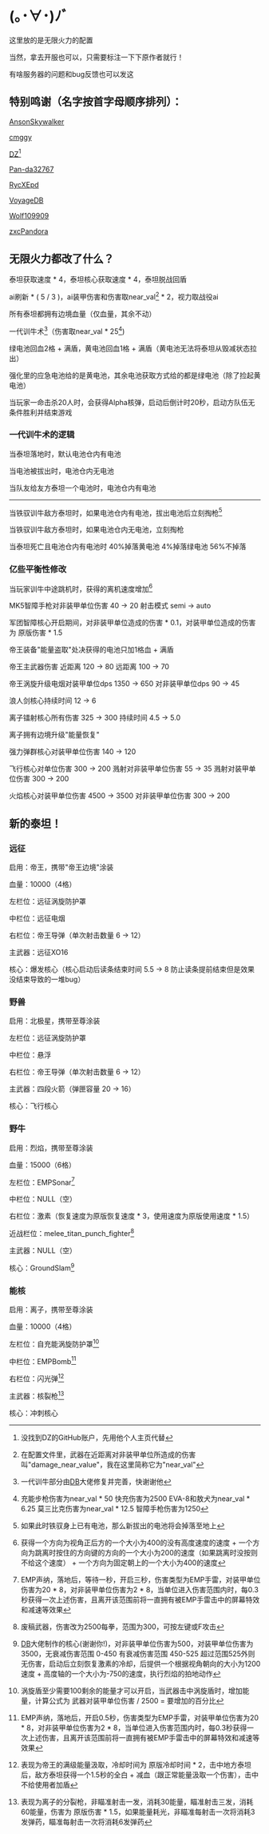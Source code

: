 # (｡･∀･)ﾉﾞ

这里放的是无限火力的配置

当然，拿去开服也可以，只需要标注一下下原作者就行！

有啥服务器的问题和bug反馈也可以发这

## 特别鸣谢（名字按首字母顺序排列）：

[AnsonSkywalker][AnsonSkywalker]

[cmggy][cmggy]

[DZ][DZ][^1]

[^1]:没找到DZ的GitHub账户，先用他个人主页代替

[Pan-da32767][Pan-da32767]

[RycXEpd][RycXEpd]

[VoyageDB][VoyageDB]

[Wolf109909][Wolf109909]

[zxcPandora][zxcPandora]

## 无限火力都改了什么？

泰坦获取速度 \* 4，泰坦核心获取速度 \* 4，泰坦脱战回盾

ai刷新 \* ( 5 / 3 )，ai装甲伤害和伤害取near_val[^2] \* 2，视力取战役ai

[^2]:在配置文件里，武器在近距离对非装甲单位所造成的伤害叫"damage_near_value"，我在这里简称它为"near_val"

所有泰坦都拥有边境血量（仅血量，其余不动）

一代训牛术[^3]（伤害取near_val \* 25[^4])

[^3]:一代训牛部分由[DB][VoyageDB]大佬修复并完善，快谢谢他
[^4]:充能步枪伤害为near_val \* 50 快充伤害为2500  EVA-8和敖犬为near_val \* 6.25  莫三比克伤害为near_val \* 12.5  智障手枪伤害为1250

绿电池回血2格 + 满盾，黄电池回血1格 + 满盾（黄电池无法将泰坦从毁减状态拉出）

强化里的应急电池给的是黄电池，其余电池获取方式给的都是绿电池（除了捡起黄电池）

当玩家一命击杀20人时，会获得Alpha核弹，启动后倒计时20秒，启动方队伍无条件胜利并结束游戏

### 一代训牛术的逻辑

当泰坦落地时，默认电池仓内有电池

当电池被拔出时，电池仓内无电池

当队友给友方泰坦一个电池时，电池仓内有电池

----

当铁驭训牛敌方泰坦时，如果电池仓内有电池，拔出电池后立刻掏枪[^5]

[^5]:如果此时铁驭身上已有电池，那么新拔出的电池将会掉落至地上

当铁驭训牛敌方泰坦时，如果电池仓内无电池，立刻掏枪

当泰坦死亡且电池仓内有电池时 40%掉落黄电池 4%掉落绿电池 56%不掉落

### 亿些平衡性修改

当玩家训牛中途跳机时，获得的离机速度增加[^6]

[^6]:获得一个方向为视角正后方的一个大小为400的没有高度速度的速度 + 一个方向为跳离时按住的方向键的方向的一个大小为200的速度（如果跳离时没按则不给这个速度） + 一个方向为固定朝上的一个大小为400的速度

MK5智障手枪对非装甲单位伤害 40 -> 20  射击模式 semi -> auto

军团智障核心开启期间，对非装甲单位造成的伤害 \* 0.1，对装甲单位造成的伤害为 原版伤害 \* 1.5

帝王装备"能量盗取"处决获得的电池只加1格血 + 满盾

帝王主武器伤害  近距离 120 -> 80  远距离 100 -> 70

帝王涡旋升级电烟对装甲单位dps 1350 -> 650  对非装甲单位dps 90 -> 45

浪人剑核心持续时间 12 -> 6

离子镭射核心所有伤害 325 -> 300  持续时间 4.5 -> 5.0

离子拥有边境升级"能量恢复"

强力弹群核心对装甲单位伤害 140 -> 120

飞行核心对单位伤害 300 -> 200  溅射对非装甲单位伤害 55 -> 35  溅射对装甲单位伤害 300 -> 200

火焰核心对装甲单位伤害 4500 -> 3500  对非装甲单位伤害 300 -> 200

## 新的泰坦！

### 远征

启用：帝王，携带"帝王边境"涂装

血量：10000（4格）

左栏位：远征涡旋防护罩

中栏位：远征电烟

右栏位：帝王导弹（单次射击数量 6 -> 12）

主武器：远征XO16

核心：爆发核心（核心启动后读条结束时间 5.5 -> 8  防止读条提前结束但是效果没结束导致的一堆bug）

### 野兽

启用：北极星，携带至尊涂装

左栏位：远征涡旋防护罩

中栏位：悬浮

右栏位：帝王导弹（单次射击数量 6 -> 12）

主武器：四段火箭（弹匣容量 20 -> 16）

核心：飞行核心

### 野牛

启用：烈焰，携带至尊涂装

血量：15000（6格）

左栏位：EMPSonar[^7]

[^7]:EMP声纳，落地后，等待一秒，开启三秒，伤害类型为EMP手雷，对装甲单位伤害为20 \* 8，对非装甲单位伤害为2 \* 8，当单位进入伤害范围内时，每0.3秒获得一次上述伤害，且离开该范围前将一直拥有被EMP手雷击中的屏幕特效和减速等效果

中栏位：NULL（空）

右栏位：激素（恢复速度为原版恢复速度 \* 3，使用速度为原版使用速度 \* 1.5）

近战栏位：melee_titan_punch_fighter[^8]

[^8]:废稿武器，伤害改为2500每拳，范围为300，可按左键或F攻击

主武器：NULL（空）

核心：GroundSlam[^9]

[^9]:[DB][VoyageDB]大佬制作的核心(谢谢你!)，对非装甲单位伤害为500，对装甲单位伤害为3500，无衰减伤害范围 0-450  有衰减伤害范围 450-525  超过范围525外则无伤害，启动后立刻恢复激素的冷却，后提供一个根据视角朝向的大小为1200速度 + 高度轴的一个大小为-750的速度，执行烈焰的拍地动作

### 能核

启用：离子，携带至尊涂装

血量：10000（4格）

左栏位：自充能涡旋防护罩[^10]

[^10]:涡旋盾至少需要100剩余的能量才可以开启，当武器击中涡旋盾时，增加能量，计算公式为 武器对装甲单位伤害 / 2500 = 要增加的百分比

中栏位：EMPBomb[^11]

[^11]:EMP声纳，落地后，开启0.5秒，伤害类型为EMP手雷，对装甲单位伤害为20 \* 8，对非装甲单位伤害为2 \* 8，当单位进入伤害范围内时，每0.3秒获得一次上述伤害，且离开该范围前将一直拥有被EMP手雷击中的屏幕特效和减速等效果

右栏位：闪光弹[^12]

[^12]:表现为帝王的满级能量汲取，冷却时间为 原版冷却时间 \* 2，击中地方泰坦后，敌方泰坦获得一个1.5秒的全白 + 减血（跟正常能量汲取一个伤害），击中不给使用者加盾

主武器：核裂枪[^13]

[^13]:表现为离子的分裂枪，非瞄准射击一发，消耗30能量，瞄准射击三发，消耗60能量，伤害为 原版伤害 \* 1.5，如果能量耗光，非瞄准每射击一次将消耗3发弹药，瞄准每射击一次将消耗6发弹药

核心：冲刺核心

[RycXEpd]:https://github.com/RycXEpd
[VoyageDB]:https://github.com/DBmaoha
[cmggy]:https://github.com/cmggy
[Pan-da32767]:https://github.com/Pan-da32767
[zxcPandora]:https://github.com/zxcPandora
[DZ]:https://inchaos.icu/
[AnsonSkywalker]:https://github.com/AnsonSkywalker
[Wolf109909]:https://github.com/wolf109909
[BobTheBob9]:https://github.com/bobthebob9
